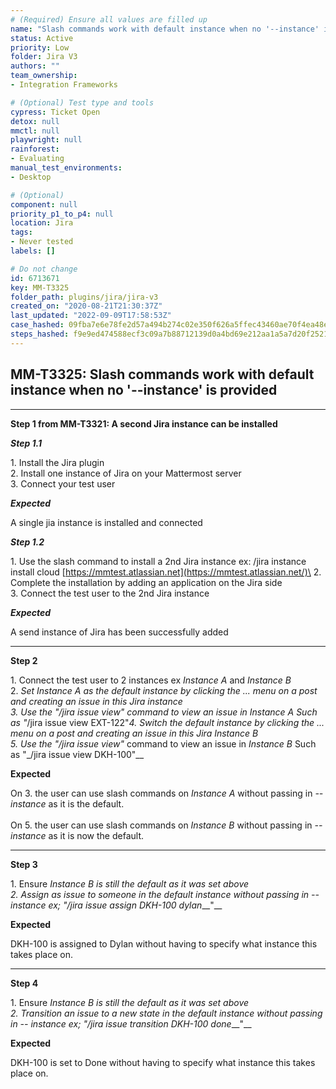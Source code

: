 ```yaml
---
# (Required) Ensure all values are filled up
name: "Slash commands work with default instance when no '--instance' is provided"
status: Active
priority: Low
folder: Jira V3
authors: ""
team_ownership: 
- Integration Frameworks

# (Optional) Test type and tools
cypress: Ticket Open
detox: null
mmctl: null
playwright: null
rainforest: 
- Evaluating
manual_test_environments: 
- Desktop

# (Optional)
component: null
priority_p1_to_p4: null
location: Jira
tags: 
- Never tested
labels: []

# Do not change
id: 6713671
key: MM-T3325
folder_path: plugins/jira/jira-v3
created_on: "2020-08-21T21:30:37Z"
last_updated: "2022-09-09T17:58:53Z"
case_hashed: 09fba7e6e78fe2d57a494b274c02e350f626a5ffec43460ae70f4ea48e8798658205800b7dc1c4c3dab54cc97fda9c61
steps_hashed: f9e9ed474588ecf3c09a7b88712139d0a4bd69e212aa1a5a7d20f2521645ecfe911096be3b98129047d41279e69ea9a7
---
```


## MM-T3325: Slash commands work with default instance when no '--instance' is provided

---

**Step 1 from MM-T3321: A second Jira instance can be installed**

<!-- (Auto-generated) Note: The following step/s in Step 1 should not be updated here. Instead, modify directly to the referenced MM-T3321 test case. -->

_**Step 1.1**_

1\. Install the Jira plugin\
2\. Install one instance of Jira on your Mattermost server\
3\. Connect your test user

_**Expected**_

A single jia instance is installed and connected

_**Step 1.2**_

1\. Use the slash command to install a 2nd Jira instance ex: /jira instance install cloud [https://mmtest.atlassian.net](https://mmtest.atlassian.net/)\
2\. Complete the installation by adding an application on the Jira side\
3\. Connect the test user to the 2nd Jira instance

_**Expected**_

A send instance of Jira has been successfully added

---

**Step 2**

1\. Connect the test user to 2 instances ex _Instance A_ and _Instance B_\
2\. _Set _Instance A _as the default instance by clicking the ... menu on a post and creating an issue in this Jira instance\
3\. Use the "_/jira issue view"_ command to view an issue in _Instance A_ Such as "_/jira issue view EXT-122"_4. Switch the default instance by clicking the ... menu on a post and creating an issue in this Jira _Instance B_\
_5. Use the "_/jira issue view"_ command to view an issue in _Instance B_ Such as "\_/jira issue view DKH-100"\_\_

**Expected**

On 3. the user can use slash commands on _Instance A_ without passing in _-- instance_ as it is the default.\
\
On 5. the user can use slash commands on _Instance B_ without passing in _-- instance_ as it is now the default.

---

**Step 3**

1\. Ensure _Instance B _is still the default as it was set above\
2\. Assign as issue to someone in the default instance without passing in -- instance ex; _"_/jira issue assign DKH-100 dylan__\_\_"\_\_

**Expected**

DKH-100 is assigned to Dylan without having to specify what instance this takes place on.

---

**Step 4**

1\. Ensure _Instance B _is still the default as it was set above\
2\. Transition an issue to a new state in the default instance without passing in -- instance ex; _"_/jira issue transition DKH-100 done__\_\_"\_\_

**Expected**

DKH-100 is set to Done without having to specify what instance this takes place on.
